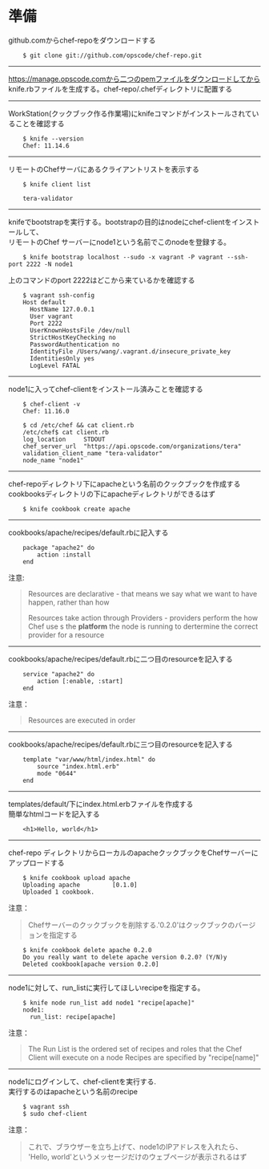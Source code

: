 準備
======

github.comからchef-repoをダウンロードする

        $ git clone git://github.com/opscode/chef-repo.git

----

https://manage.opscode.comから二つのpemファイルをダウンロードしてから  
knife.rbファイルを生成する。chef-repo/.chefディレクトリに配置する  


----

WorkStation(クックブック作る作業場)にknifeコマンドがインストールされていることを確認する

        $ knife --version
        Chef: 11.14.6


----

リモートのChefサーバにあるクライアントリストを表示する

        $ knife client list

        tera-validator
----

knifeでbootstrapを実行する。bootstrapの目的はnodeにchef-clientをインストールして、  
リモートのChef サーバーにnode1という名前でこのnodeを登録する。  

        $ knife bootstrap localhost --sudo -x vagrant -P vagrant --ssh-port 2222 -N node1

上のコマンドのport 2222はどこから来ているかを確認する

        $ vagrant ssh-config
        Host default
          HostName 127.0.0.1
          User vagrant
          Port 2222
          UserKnownHostsFile /dev/null
          StrictHostKeyChecking no
          PasswordAuthentication no
          IdentityFile /Users/wang/.vagrant.d/insecure_private_key
          IdentitiesOnly yes
          LogLevel FATAL


----

node1に入ってchef-clientをインストール済みことを確認する

        $ chef-client -v
        Chef: 11.16.0
        
        $ cd /etc/chef && cat client.rb
        /etc/chef$ cat client.rb
        log_location     STDOUT
        chef_server_url  "https://api.opscode.com/organizations/tera"
        validation_client_name "tera-validator"
        node_name "node1"

----

chef-repoディレクトリ下にapacheという名前のクックブックを作成する  
cookbooksディレクトリの下にapacheディレクトリができるはず

        $ knife cookbook create apache

----

cookbooks/apache/recipes/default.rbに記入する  

        package "apache2" do
            action :install
        end

注意:  
> Resources are declarative - that means 
> we say what we want to have happen, 
> rather than how
>
> Resources take action through Providers - providers 
> perform the how Chef use s the **platform** the node 
> is running to dertermine the correct provider for a resource

----

 cookbooks/apache/recipes/default.rbに二つ目のresourceを記入する  

        service "apache2" do
            action [:enable, :start]
        end
注意：  
> Resources are executed in order

----

cookbooks/apache/recipes/default.rbに三つ目のresourceを記入する  

        template "var/www/html/index.html" do
            source "index.html.erb"
            mode "0644"
        end

----

templates/default/下にindex.html.erbファイルを作成する  
簡単なhtmlコードを記入する  

        <h1>Hello, world</h1>

----

chef-repo ディレクトリからローカルのapacheクックブックをChefサーバーにアップロードする

        $ knife cookbook upload apache
        Uploading apache         [0.1.0]
        Uploaded 1 cookbook.

注意：  
>Chefサーバーのクックブックを削除する.'0.2.0'はクックブックのバージョンを指定する

        $ knife cookbook delete apache 0.2.0
        Do you really want to delete apache version 0.2.0? (Y/N)y
        Deleted cookbook[apache version 0.2.0]

----

node1に対して、run_listに実行してほしいrecipeを指定する。

        $ knife node run_list add node1 "recipe[apache]"
        node1:
          run_list: recipe[apache]

注意：
> The Run List is the ordered set of recipes and roles that the 
> Chef Client will execute on a node
> Recipes are specified by "recipe[name]"

----

node1にログインして、chef-clientを実行する.  
実行するのはapacheという名前のrecipe

        $ vagrant ssh
        $ sudo chef-client

注意：
> これで、ブラウザーを立ち上げて、node1のIPアドレスを入れたら、
> 'Hello, world'というメッセージだけのウェブページが表示されるはず


